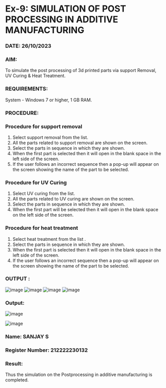 # Ex-9: SIMULATION OF POST PROCESSING IN ADDITIVE MANUFACTURING

### DATE: 26/10/2023
### AIM: 
 To simulate the post processing of 3d printed parts via support Removal, UV Curing & Heat Treatment.
### REQUIREMENTS:
 System - Windows 7 or higher, 1 GB RAM.
### PROCEDURE:
### Procedure for support removal
 1.	Select support removal from the list.
 2.	All the parts related to support removal are shown on the screen.
 3.	Select the parts in sequence in which they are shown.
 4.	When the first part is selected then it will open in the blank space in the left side of the screen.
 5.	If the user follows an incorrect sequence then a pop-up will appear on the screen showing the name of the part to be selected.
### Procedure for UV Curing
 1.	Select UV curing from the list.
 2.	All the parts related to UV curing are shown on the screen.
 3.	Select the parts in sequence in which they are shown.
 4.	When the first part will be selected then it will open in the blank space on the left side of the screen.
### Procedure for heat treatment
 1.	Select heat treatment from the list .
 2.	Select the parts in sequence in which they are shown.
 3.	When the first part is selected then it will open in the blank space in the left side of the screen.
 4.	If the user follows an incorrect sequence then a pop-up will appear on the screen showing the name of the part to be selected.

### OUTPUT :
![image](https://github.com/22002102/Ex.No.9---SIMULATION-OF-POST--PROCESSING-IN-ADDITIVE-MANUFACTURING/assets/119091638/f67184a0-0e07-44bf-9e79-04d5661bdaee)
![image](https://github.com/22002102/Ex.No.9---SIMULATION-OF-POST--PROCESSING-IN-ADDITIVE-MANUFACTURING/assets/119091638/814e1d8f-3565-424e-be16-0063213962ef)
![image](https://github.com/22002102/Ex.No.9---SIMULATION-OF-POST--PROCESSING-IN-ADDITIVE-MANUFACTURING/assets/119091638/42d9c850-c975-4cd2-9c9f-dbba70809fe6)
![image](https://github.com/22002102/Ex.No.9---SIMULATION-OF-POST--PROCESSING-IN-ADDITIVE-MANUFACTURING/assets/119091638/26e1e4eb-9b75-4245-a736-beb4185c93cd)

### Output:
![image](https://github.com/22002102/Ex.No.9---SIMULATION-OF-POST--PROCESSING-IN-ADDITIVE-MANUFACTURING/assets/119091638/e194058c-a296-4002-9e0a-a892414f96e6)

![image](https://github.com/22002102/Ex.No.9---SIMULATION-OF-POST--PROCESSING-IN-ADDITIVE-MANUFACTURING/assets/119091638/435df277-1ca5-41a5-8f58-3289f80eec40)

### Name: SANJAY S
### Register Number: 212222230132

### Result: 
 Thus the simulation on the Postprocessing in additive manufacturing is completed.
